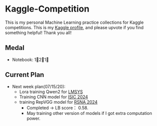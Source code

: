 # Kaggle-Competition
This is my personal Machine Learning practice collections for Kaggle competitions. This is my [Kaggle profile](https://www.kaggle.com/hugowjd), and please upvote if you find something helpful! Thank you all!


## Medal
* Notebook: 1🥇2🥈1🥉

## Current Plan
* Next week plan(07/15/20): 
    * Lora training Qwen2 for [LMSYS](https://www.kaggle.com/competitions/lmsys-chatbot-arena)
    * Training CNN model for [ISIC 2024](https://www.kaggle.com/competitions/isic-2024-challenge)
    * training RepVGG model for [RSNA 2024](https://www.kaggle.com/competitions/rsna-2024-lumbar-spine-degenerative-classification/overview)
        * Completed -> LB score： 0.58.
        * May training other version of models if I got extra computation power.